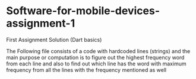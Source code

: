 # Software-for-mobile-devices-assignment-1
First Assignment Solution (Dart basics)

The Following file consists of a code with hardcoded lines (strings) and the main purpose or computation is to figure out the highest frequency word from each line and also to find out which line has the word with maximum frequency from all the lines with the frequency mentioned as well
